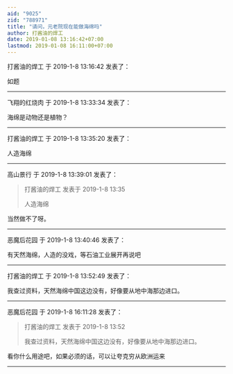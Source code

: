 ```yaml
---
aid: "9025"
zid: "788971"
title: "请问，元老院现在能做海绵吗"
author: 打酱油的焊工
date: 2019-01-08 13:16:42+07:00
lastmod: 2019-01-08 16:11:00+07:00
---
```


打酱油的焊工 于 2019-1-8 13:16:42 发表了：

如题

---

飞翔的红烧肉 于 2019-1-8 13:33:34 发表了：

海绵是动物还是植物？

---

打酱油的焊工 于 2019-1-8 13:35:20 发表了：

人造海绵

---

高山景行 于 2019-1-8 13:39:01 发表了：

> 打酱油的焊工 发表于 2019-1-8 13:35
>
> 人造海绵

当然做不了呀。

---

恶魔后花园 于 2019-1-8 13:40:46 发表了：

有天然海绵，人造的没戏，等石油工业展开再说吧

---

打酱油的焊工 于 2019-1-8 13:52:49 发表了：

我查过资料，天然海绵中国这边没有，好像要从地中海那边进口。

---

恶魔后花园 于 2019-1-8 16:11:28 发表了：

> 打酱油的焊工 发表于 2019-1-8 13:52
>
> 我查过资料，天然海绵中国这边没有，好像要从地中海那边进口。

看你什么用途吧，如果必须的话，可以让夸克穷从欧洲运来

---
